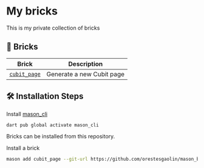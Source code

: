 # My bricks

This is my private collection of bricks

## 🧱 Bricks

| Brick                        | Description               |
| ---------------------------- | ------------------------- |
| [`cubit_page`](./cubit_page) | Generate a new Cubit page |

## 🛠️ Installation Steps

Install [mason_cli](https://pub.dev/packages/mason_cli)

```sh
dart pub global activate mason_cli
```

Bricks can be installed from this repository.

Install a brick

```sh
mason add cubit_page --git-url https://github.com/orestesgaolin/mason_bricks --git-path cubit_page
```
